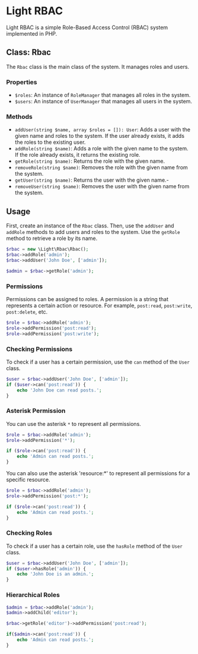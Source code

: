 # Light RBAC

Light RBAC is a simple Role-Based Access Control (RBAC) system implemented in PHP.

## Class: Rbac

The `Rbac` class is the main class of the system. It manages roles and users.

### Properties

- `$roles`: An instance of `RoleManager` that manages all roles in the system.
- `$users`: An instance of `UserManager` that manages all users in the system.

### Methods

- `addUser(string $name, array $roles = []): User`: Adds a user with the given name and roles to the system. If the user already exists, it adds the roles to the existing user.
- `addRole(string $name)`: Adds a role with the given name to the system. If the role already exists, it returns the existing role.
- `getRole(string $name)`: Returns the role with the given name.
- `removeRole(string $name)`: Removes the role with the given name from the system.
- `getUser(string $name)`: Returns the user with the given name.- 
- `removeUser(string $name)`: Removes the user with the given name from the system.


## Usage

First, create an instance of the `Rbac` class. Then, use the `addUser` and `addRole` methods to add users and roles to the system. Use the `getRole` method to retrieve a role by its name.

```php
$rbac = new \Light\Rbac\Rbac();
$rbac->addRole('admin');
$rbac->addUser('John Doe', ['admin']);

$admin = $rbac->getRole('admin');
```


### Permissions

Permissions can be assigned to roles. A permission is a string that represents a certain action or resource. For example, `post:read`, `post:write`, `post:delete`, etc.

```php
$role = $rbac->addRole('admin');
$role->addPermission('post:read');
$role->addPermission('post:write');
```

### Checking Permissions

To check if a user has a certain permission, use the `can` method of the `User` class.

```php
$user = $rbac->addUser('John Doe', ['admin']);
if ($user->can('post:read')) {
    echo 'John Doe can read posts.';
}
```

### Asterisk Permission

You can use the asterisk `*` to represent all permissions.

```php
$role = $rbac->addRole('admin');
$role->addPermission('*');

if ($role->can('post:read')) {
    echo 'Admin can read posts.';
}
```

You can also use the asterisk 'resource:*' to represent all permissions for a specific resource.

```php
$role = $rbac->addRole('admin');
$role->addPermission('post:*');

if ($role->can('post:read')) {
    echo 'Admin can read posts.';
}
```


### Checking Roles

To check if a user has a certain role, use the `hasRole` method of the `User` class.

```php
$user = $rbac->addUser('John Doe', ['admin']);
if ($user->hasRole('admin')) {
    echo 'John Doe is an admin.';
}
```

### Hierarchical Roles

```php
$admin = $rbac->addRole('admin');
$admin->addChild('editor');

$rbac->getRole('editor')->addPermission('post:read');

if($admin->can('post:read')) {
    echo 'Admin can read posts.';
}


```

